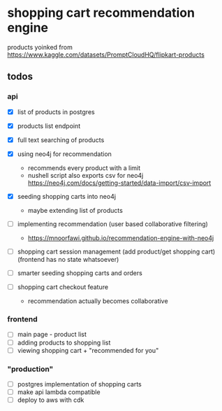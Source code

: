 # shopping cart recommendation engine

products yoinked from https://www.kaggle.com/datasets/PromptCloudHQ/flipkart-products

## todos

### api

- [x] list of products in postgres

- [x] products list endpoint

- [x] full text searching of products

- [x] using neo4j for recommendation
    - recommends every product with a limit
    - nushell script also exports csv for neo4j https://neo4j.com/docs/getting-started/data-import/csv-import

- [x] seeding shopping carts into neo4j
    - maybe extending list of products

- [ ] implementing recommendation (user based collaborative filtering)
    - https://mnoorfawi.github.io/recommendation-engine-with-neo4j

- [ ] shopping cart session management (add product/get shopping cart) (frontend has no state whatsoever)

- [ ] smarter seeding shopping carts and orders

- [ ] shopping cart checkout feature
    - recommendation actually becomes collaborative

### frontend

- [ ] main page - product list
- [ ] adding products to shopping list
- [ ] viewing shopping cart + "recommended for you"

### "production"

- [ ] postgres implementation of shopping carts
- [ ] make api lambda compatible
- [ ] deploy to aws with cdk
